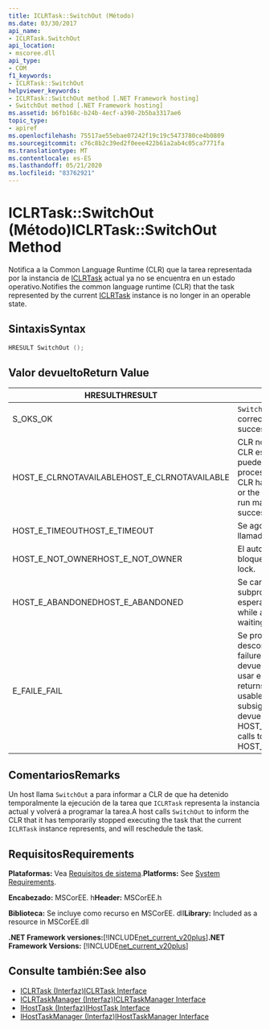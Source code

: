 ```yaml
---
title: ICLRTask::SwitchOut (Método)
ms.date: 03/30/2017
api_name:
- ICLRTask.SwitchOut
api_location:
- mscoree.dll
api_type:
- COM
f1_keywords:
- ICLRTask::SwitchOut
helpviewer_keywords:
- ICLRTask::SwitchOut method [.NET Framework hosting]
- SwitchOut method [.NET Framework hosting]
ms.assetid: b6fb168c-b24b-4ecf-a390-2b5ba3317ae6
topic_type:
- apiref
ms.openlocfilehash: 75517ae55ebae07242f19c19c5473780ce4b0809
ms.sourcegitcommit: c76c8b2c39ed2f0eee422b61a2ab4c05ca7771fa
ms.translationtype: MT
ms.contentlocale: es-ES
ms.lasthandoff: 05/21/2020
ms.locfileid: "83762921"
---
```

# <a name="iclrtaskswitchout-method"></a><span data-ttu-id="c4e45-102">ICLRTask::SwitchOut (Método)</span><span class="sxs-lookup"><span data-stu-id="c4e45-102">ICLRTask::SwitchOut Method</span></span>
<span data-ttu-id="c4e45-103">Notifica a la Common Language Runtime (CLR) que la tarea representada por la instancia de [ICLRTask](iclrtask-interface.md) actual ya no se encuentra en un estado operativo.</span><span class="sxs-lookup"><span data-stu-id="c4e45-103">Notifies the common language runtime (CLR) that the task represented by the current [ICLRTask](iclrtask-interface.md) instance is no longer in an operable state.</span></span>  
  
## <a name="syntax"></a><span data-ttu-id="c4e45-104">Sintaxis</span><span class="sxs-lookup"><span data-stu-id="c4e45-104">Syntax</span></span>  
  
```cpp  
HRESULT SwitchOut ();  
```  
  
## <a name="return-value"></a><span data-ttu-id="c4e45-105">Valor devuelto</span><span class="sxs-lookup"><span data-stu-id="c4e45-105">Return Value</span></span>  
  
|<span data-ttu-id="c4e45-106">HRESULT</span><span class="sxs-lookup"><span data-stu-id="c4e45-106">HRESULT</span></span>|<span data-ttu-id="c4e45-107">Descripción</span><span class="sxs-lookup"><span data-stu-id="c4e45-107">Description</span></span>|  
|-------------|-----------------|  
|<span data-ttu-id="c4e45-108">S_OK</span><span class="sxs-lookup"><span data-stu-id="c4e45-108">S_OK</span></span>|<span data-ttu-id="c4e45-109">`SwitchOut`se devolvió correctamente.</span><span class="sxs-lookup"><span data-stu-id="c4e45-109">`SwitchOut` returned successfully.</span></span>|  
|<span data-ttu-id="c4e45-110">HOST_E_CLRNOTAVAILABLE</span><span class="sxs-lookup"><span data-stu-id="c4e45-110">HOST_E_CLRNOTAVAILABLE</span></span>|<span data-ttu-id="c4e45-111">CLR no se ha cargado en un proceso o CLR está en un estado en el que no puede ejecutar código administrado ni procesar la llamada correctamente.</span><span class="sxs-lookup"><span data-stu-id="c4e45-111">The CLR has not been loaded into a process, or the CLR is in a state in which it cannot run managed code or process the call successfully.</span></span>|  
|<span data-ttu-id="c4e45-112">HOST_E_TIMEOUT</span><span class="sxs-lookup"><span data-stu-id="c4e45-112">HOST_E_TIMEOUT</span></span>|<span data-ttu-id="c4e45-113">Se agotó el tiempo de espera de la llamada.</span><span class="sxs-lookup"><span data-stu-id="c4e45-113">The call timed out.</span></span>|  
|<span data-ttu-id="c4e45-114">HOST_E_NOT_OWNER</span><span class="sxs-lookup"><span data-stu-id="c4e45-114">HOST_E_NOT_OWNER</span></span>|<span data-ttu-id="c4e45-115">El autor de la llamada no posee el bloqueo.</span><span class="sxs-lookup"><span data-stu-id="c4e45-115">The caller does not own the lock.</span></span>|  
|<span data-ttu-id="c4e45-116">HOST_E_ABANDONED</span><span class="sxs-lookup"><span data-stu-id="c4e45-116">HOST_E_ABANDONED</span></span>|<span data-ttu-id="c4e45-117">Se canceló un evento mientras un subproceso o fibra bloqueados estaba esperando en él.</span><span class="sxs-lookup"><span data-stu-id="c4e45-117">An event was canceled while a blocked thread or fiber was waiting on it.</span></span>|  
|<span data-ttu-id="c4e45-118">E_FAIL</span><span class="sxs-lookup"><span data-stu-id="c4e45-118">E_FAIL</span></span>|<span data-ttu-id="c4e45-119">Se produjo un error grave desconocido.</span><span class="sxs-lookup"><span data-stu-id="c4e45-119">An unknown catastrophic failure occurred.</span></span> <span data-ttu-id="c4e45-120">Cuando un método devuelve E_FAIL, CLR ya no se puede usar en el proceso.</span><span class="sxs-lookup"><span data-stu-id="c4e45-120">When a method returns E_FAIL, the CLR is no longer usable within the process.</span></span> <span data-ttu-id="c4e45-121">Las llamadas subsiguientes a métodos de hospedaje devuelven HOST_E_CLRNOTAVAILABLE.</span><span class="sxs-lookup"><span data-stu-id="c4e45-121">Subsequent calls to hosting methods return HOST_E_CLRNOTAVAILABLE.</span></span>|  
  
## <a name="remarks"></a><span data-ttu-id="c4e45-122">Comentarios</span><span class="sxs-lookup"><span data-stu-id="c4e45-122">Remarks</span></span>  
 <span data-ttu-id="c4e45-123">Un host llama `SwitchOut` a para informar a CLR de que ha detenido temporalmente la ejecución de la tarea que `ICLRTask` representa la instancia actual y volverá a programar la tarea.</span><span class="sxs-lookup"><span data-stu-id="c4e45-123">A host calls `SwitchOut` to inform the CLR that it has temporarily stopped executing the task that the current `ICLRTask` instance represents, and will reschedule the task.</span></span>  
  
## <a name="requirements"></a><span data-ttu-id="c4e45-124">Requisitos</span><span class="sxs-lookup"><span data-stu-id="c4e45-124">Requirements</span></span>  
 <span data-ttu-id="c4e45-125">**Plataformas:** Vea [Requisitos de sistema](../../get-started/system-requirements.md).</span><span class="sxs-lookup"><span data-stu-id="c4e45-125">**Platforms:** See [System Requirements](../../get-started/system-requirements.md).</span></span>  
  
 <span data-ttu-id="c4e45-126">**Encabezado:** MSCorEE. h</span><span class="sxs-lookup"><span data-stu-id="c4e45-126">**Header:** MSCorEE.h</span></span>  
  
 <span data-ttu-id="c4e45-127">**Biblioteca:** Se incluye como recurso en MSCorEE. dll</span><span class="sxs-lookup"><span data-stu-id="c4e45-127">**Library:** Included as a resource in MSCorEE.dll</span></span>  
  
 <span data-ttu-id="c4e45-128">**.NET Framework versiones:**[!INCLUDE[net_current_v20plus](../../../../includes/net-current-v20plus-md.md)]</span><span class="sxs-lookup"><span data-stu-id="c4e45-128">**.NET Framework Versions:** [!INCLUDE[net_current_v20plus](../../../../includes/net-current-v20plus-md.md)]</span></span>  
  
## <a name="see-also"></a><span data-ttu-id="c4e45-129">Consulte también:</span><span class="sxs-lookup"><span data-stu-id="c4e45-129">See also</span></span>

- [<span data-ttu-id="c4e45-130">ICLRTask (Interfaz)</span><span class="sxs-lookup"><span data-stu-id="c4e45-130">ICLRTask Interface</span></span>](iclrtask-interface.md)
- [<span data-ttu-id="c4e45-131">ICLRTaskManager (Interfaz)</span><span class="sxs-lookup"><span data-stu-id="c4e45-131">ICLRTaskManager Interface</span></span>](iclrtaskmanager-interface.md)
- [<span data-ttu-id="c4e45-132">IHostTask (Interfaz)</span><span class="sxs-lookup"><span data-stu-id="c4e45-132">IHostTask Interface</span></span>](ihosttask-interface.md)
- [<span data-ttu-id="c4e45-133">IHostTaskManager (Interfaz)</span><span class="sxs-lookup"><span data-stu-id="c4e45-133">IHostTaskManager Interface</span></span>](ihosttaskmanager-interface.md)
